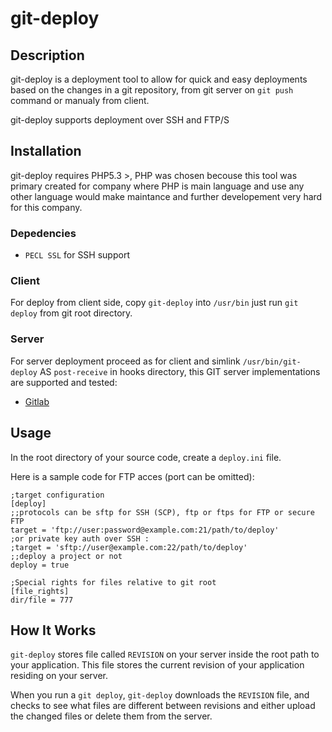 # git-deploy

## Description

git-deploy is a deployment tool to allow for quick and easy deployments based on
the changes in a git repository, from git server on `git push` command or manualy from client.

git-deploy supports deployment over SSH and FTP/S

## Installation

git-deploy requires PHP5.3 >, PHP was chosen becouse this tool was primary created for company where PHP is main
language and use any other language would make maintance and further developement very hard for this company.

### Depedencies
* `PECL SSL` for SSH support

### Client

For deploy from client side, copy `git-deploy` into `/usr/bin` just run `git deploy` from git root directory.

### Server

For server deployment proceed as for client and simlink `/usr/bin/git-deploy` AS `post-receive` in hooks directory, this GIT server implementations are supported and tested:

* [Gitlab](http://gitlab.org/) 


## Usage

In the root directory of your source code, create a <code>deploy.ini</code> file.

Here is a sample code for FTP acces (port can be omitted):

    ;target configuration
    [deploy]    
    ;;protocols can be sftp for SSH (SCP), ftp or ftps for FTP or secure FTP
    target = 'ftp://user:password@example.com:21/path/to/deploy'
    ;or private key auth over SSH :
    ;target = 'sftp://user@example.com:22/path/to/deploy'
    ;;deploy a project or not
    deploy = true

    ;Special rights for files relative to git root
    [file_rights]
    dir/file = 777

## How It Works

`git-deploy` stores file called `REVISION` on your server inside the root path to your application.
This file stores the current revision of your application residing on your server.

When you run a `git deploy`, `git-deploy` downloads the `REVISION` file, and checks to see what
files are different between revisions and either upload the changed files or delete them from the server.
